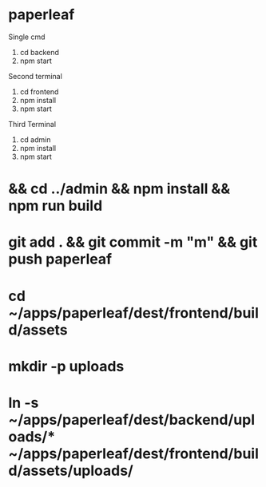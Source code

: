 # paperleaf

Single cmd
1. cd backend
2. npm start

Second terminal

1. cd frontend
2. npm install
3. npm start

Third Terminal

1. cd admin
2. npm install
3. npm start
# && cd ../admin && npm install && npm run build

# git add . && git commit -m "m" && git push paperleaf
# cd ~/apps/paperleaf/dest/frontend/build/assets
# mkdir -p uploads
# ln -s ~/apps/paperleaf/dest/backend/uploads/* ~/apps/paperleaf/dest/frontend/build/assets/uploads/